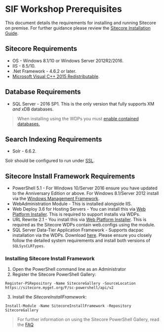 SIF Workshop Prerequisites
=========================

This document details the requirements for installing and running Sitecore
on premise.
For further guidance please review the [Sitecore Installation Guide][1].

Sitecore Requirements
--------------------

+ OS - Windows 8.1/10 or Windows Server 2012R2/2016.
+ IIS - 8.5/10.
+ .Net Framework - 4.6.2 or later.
+ [Microsoft Visual C++ 2015 Redistributable][2].

Database Requirements
--------------------

+ SQL Server - 2016 SP1.  This is the only version that fully supports XM _and_
xDB databases.

> When installing using the WDPs you must [enable contained databases.][8]

Search Indexing Requirements
---------------------------

+ Solr - 6.6.2.

Solr should be configured to run under [SSL][6].

Sitecore Install Framework Requirements
--------------------------------------

+ PowerShell 5.1 - For Windows 10/Server 2016 ensure you have updated to the Anniversary
Edition or above.  For Windows 8.1/Server 2012 install via the [Windows Management
Framework][3].
+ WebAdministration Module - This is installed alongside IIS.
+ Web Deploy 3.6 for Hosting Servers - You can install this via [Web Platform Installer][4].
This is required to support installs via WDPs.
+ URL Rewrite 2.1 - You install this via [Web Platform Installer][4].
This is required as the Sitecore WDPs contain web.configs using the module.
+ SQL Server Data-Tier Application Framework - Supports dacpac installation via the WDPs.
Download [here][5]. Please ensure you closely follow the detailed system requirements
and install both versions of `SQLSysCLRTypes`.

### Installing Sitecore Install Framework

1. Open the PowerShell command line as an Administrator
2. Register the Sitecore PowerShell Gallery:
```
Register-PSRepository -Name SitecoreGallery -SourceLocation https://sitecore.myget.org/F/sc-powershell/api/v2
```
3. Install the _SitecoreInstallFramework_:
```
Install-Module -Name SitecoreInstallFramework -Repository SitecoreGallery
```

> For further information on using the Sitecore PowerShell Gallery, read the [FAQ][7]

[1]: https://dev.sitecore.net/Downloads/Sitecore_Experience_Platform/90/Sitecore_Experience_Platform_90_Update1.aspx
[2]: https://www.microsoft.com/en-us/download/details.aspx?id=53587
[3]: https://www.microsoft.com/en-us/download/details.aspx?id=54616
[4]: https://www.microsoft.com/web/downloads/platform.aspx
[5]: https://www.microsoft.com/en-us/download/details.aspx?id=53013
[6]: https://lucene.apache.org/solr/guide/6_6/enabling-ssl.html
[7]: https://doc.sitecore.net/sitecore_experience_platform/developing/developing_with_sitecore/sitecore_powershell_public_nuget_feed_faq
[8]: https://docs.microsoft.com/en-us/sql/relational-databases/databases/migrate-to-a-partially-contained-database#enable